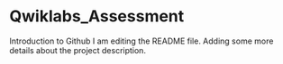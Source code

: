 # Qwiklabs_Assessment
Introduction to Github
I am editing the README file. Adding some more details about the project description.

